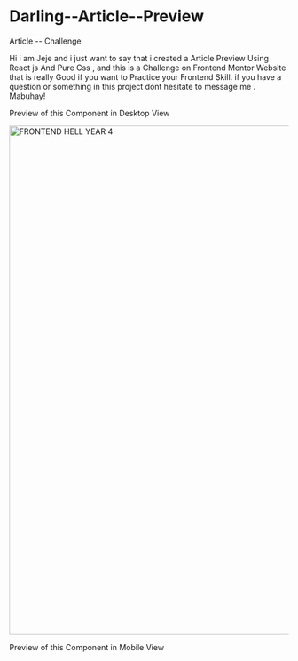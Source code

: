# Darling--Article--Preview
Article -- Challenge

Hi i am Jeje and i just want to say that i created a 
Article Preview Using React js And Pure Css , and this 
is a Challenge on Frontend Mentor Website that is 
really Good if you want to Practice your Frontend Skill.
if you have a question or something in this project dont
hesitate to message me . Mabuhay!

Preview of this Component in Desktop View

<img width="917" alt="FRONTEND HELL YEAR 4" src="https://github.com/AkoToSiJeromeEh/Darling--Article--Preview/assets/114987334/2b52a662-9961-4f1e-be59-ae2fbaad7808">


Preview of this Component in Mobile View
